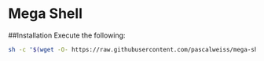 # Mega Shell

##Installation
Execute the following: 
```bash
sh -c "$(wget -O- https://raw.githubusercontent.com/pascalweiss/mega-shell-env/master/setup/install.sh)"
```

